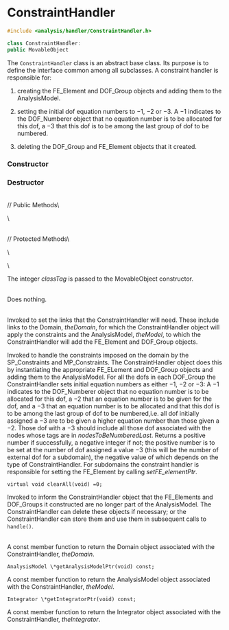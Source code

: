 # ConstraintHandler 

```cpp
#include <analysis/handler/ConstraintHandler.h>

class ConstraintHandler: 
public MovableObject
```

The `ConstraintHandler` class is an abstract base class. Its purpose is to
define the interface common among all subclasses. A constraint handler
is responsible for:

1.  creating the FE_Element and DOF_Group objects and adding them to the
    AnalysisModel.

2.  setting the initial dof equation numbers to $-1$, $-2$ or $-3$. A
    $-1$ indicates to the DOF_Numberer object that no equation number is
    to be allocated for this dof, a $-3$ that this dof is to be among
    the last group of dof to be numbered.

3.  deleting the DOF_Group and FE_Element objects that it created.


### Constructor


### Destructor

\
// Public Methods\

\

\
// Protected Methods\

\

\

The integer *classTag* is passed to the MovableObject constructor.

\
Does nothing.

\
Invoked to set the links that the ConstraintHandler will need. These
include links to the Domain, *theDomain*, for which the
ConstraintHandler object will apply the constraints and the
AnalysisModel, *theModel*, to which the ConstraintHandler will add the
FE_Element and DOF_Group objects.

Invoked to handle the constraints imposed on the domain by the
SP_Constraints and MP_Constraints. The ConstraintHandler object does
this by instantiating the appropriate FE_ELement and DOF_Group objects
and adding them to the AnalysisModel. For all the dofs in each DOF_Group
the ConstraintHandler sets initial equation numbers as either $-1$, $-2$
or $-3$: A $-1$ indicates to the DOF_Numberer object that no equation
number is to be allocated for this dof, a $-2$ that an equation number
is to be given for the dof, and a $-3$ that an equation number is to be
allocated and that this dof is to be among the last group of dof to be
numbered,i.e. all dof initially assigned a $-3$ are to be given a higher
equation number than those given a $-2$. Those dof with a $-3$ should
include all those dof associated with the nodes whose tags are in
*nodesToBeNumberedLast*. Returns a positive number if successfully, a
negative integer if not; the positive number is to be set at the number
of dof assigned a value $-3$ (this will be the number of external dof
for a subdomain), the negative value of which depends on the type of
ConstraintHandler. For subdomains the constraint handler is responsible
for setting the FE_Element by calling *setFE_elementPtr*.

```{.cpp}
virtual void clearAll(void) =0;
```

Invoked to inform the ConstraintHandler object that the FE_Elements and
DOF_Groups it constructed are no longer part of the AnalysisModel. The
ConstraintHandler can delete these objects if necessary; or the
ConstraintHandler can store them and use them in subsequent calls to
`handle()`.

\
A const member function to return the Domain object associated with the
ConstraintHandler, *theDomain*.

```{.cpp}
AnalysisModel \*getAnalysisModelPtr(void) const;
```

A const member function to return the AnalysisModel object associated
with the ConstraintHandler, *theModel*.

```{.cpp}
Integrator \*getIntegratorPtr(void) const;
```

A const member function to return the Integrator object associated with
the ConstraintHandler, *theIntegrator*.
